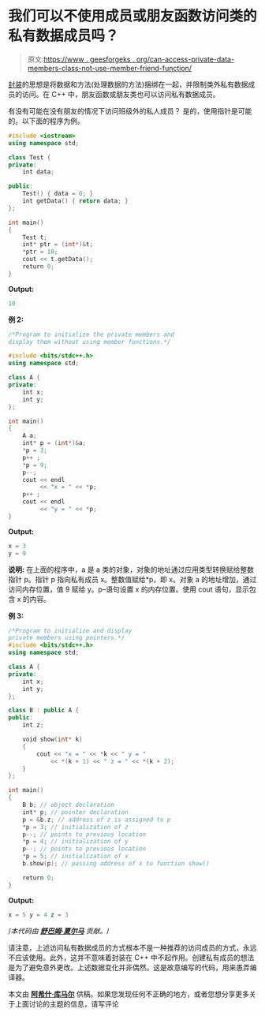 # 我们可以不使用成员或朋友函数访问类的私有数据成员吗？

> 原文:[https://www . geesforgeks . org/can-access-private-data-members-class-not-use-member-friend-function/](https://www.geeksforgeeks.org/can-access-private-data-members-class-without-using-member-friend-function/)

[封装](http://en.wikipedia.org/wiki/Encapsulation_(object-oriented_programming))的思想是将数据和方法(处理数据的方法)捆绑在一起，并限制类外私有数据成员的访问。在 C++ 中，朋友函数或朋友类也可以访问私有数据成员。

有没有可能在没有朋友的情况下访问班级外的私人成员？
是的，使用指针是可能的。以下面的程序为例。

```cpp
#include <iostream>
using namespace std;

class Test {
private:
    int data;

public:
    Test() { data = 0; }
    int getData() { return data; }
};

int main()
{
    Test t;
    int* ptr = (int*)&t;
    *ptr = 10;
    cout << t.getData();
    return 0;
}
```

**Output:**

```cpp
10

```

**例 2:**

```cpp
/*Program to initialize the private members and 
display them without using member functions.*/

#include <bits/stdc++.h>
using namespace std;

class A {
private:
    int x;
    int y;
};

int main()
{
    A a;
    int* p = (int*)&a;
    *p = 3;
    p++ ;
    *p = 9;
    p--;
    cout << endl
         << "x = " << *p;
    p++ ;
    cout << endl
         << "y = " << *p;
}
```

**Output:**

```cpp
x = 3
y = 9

```

**说明:**
在上面的程序中，a 是 a 类的对象，对象的地址通过应用类型转换赋给整数指针 p。指针 p 指向私有成员 x。整数值赋给*p，即 x。对象 a 的地址增加，通过访问内存位置，值 9 赋给 y。p–语句设置 x 的内存位置。使用 cout 语句，显示包含 x 的内容。

**例 3:**

```cpp
/*Program to initialize and display
private members using pointers.*/
#include <bits/stdc++.h>
using namespace std;

class A {
private:
    int x;
    int y;
};

class B : public A {
public:
    int z;

    void show(int* k)
    {
        cout << "x = " << *k << " y = " 
            << *(k + 1) << " z = " << *(k + 2);
    }
};

int main()
{
    B b; // object declaration
    int* p; // pointer declaration
    p = &b.z; // address of z is assigned to p
    *p = 3; // initialization of z
    p--; // points to previous location
    *p = 4; // initialization of y
    p--; // points to previous location
    *p = 5; // initialization of x
    b.show(p); // passing address of x to function show()

    return 0;
}
```

**Output:**

```cpp
x = 5 y = 4 z = 3

```

/*本代码由 [**舒巴姆·夏尔马**](https://auth.geeksforgeeks.org/user/auspicious_boy/profile) 贡献。*/

请注意，上述访问私有数据成员的方式根本不是一种推荐的访问成员的方式，永远不应该使用。此外，这并不意味着封装在 C++ 中不起作用。创建私有成员的想法是为了避免意外更改。上述数据变化并非偶然。这是故意编写的代码，用来愚弄编译器。

本文由 [**阿希什·库马尔**](http://www.linkedin.com/pub/ashish-kumar/5b/16/671) 供稿。如果您发现任何不正确的地方，或者您想分享更多关于上面讨论的主题的信息，请写评论